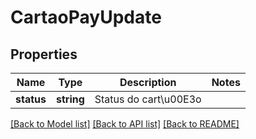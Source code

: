 # CartaoPayUpdate

## Properties
Name | Type | Description | Notes
------------ | ------------- | ------------- | -------------
**status** | **string** | Status do cart\u00E3o | 

[[Back to Model list]](../README.md#documentation-for-models) [[Back to API list]](../README.md#documentation-for-api-endpoints) [[Back to README]](../README.md)


